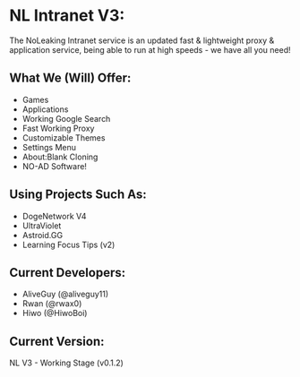 # NL Intranet V3:
The NoLeaking Intranet service is an updated fast & lightweight proxy & application service, being able to run at high speeds - we have all you need!
## What We (Will) Offer:
- Games
- Applications
- Working Google Search
- Fast Working Proxy
- Customizable Themes
- Settings Menu
- About:Blank Cloning
- NO-AD Software!
## Using Projects Such As:
- DogeNetwork V4
- UltraViolet
- Astroid.GG
- Learning Focus Tips (v2)
## Current Developers:
- AliveGuy (@aliveguy11)
- Rwan (@rwax0)
- Hiwo (@HiwoBoi)
## Current Version:
NL V3 - Working Stage (v0.1.2)
